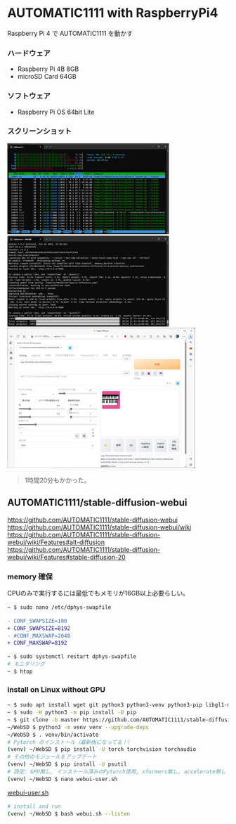 # AUTOMATIC1111 with RaspberryPi4
Raspberry Pi 4 で AUTOMATIC1111 を動かす

### ハードウェア
- Raspberry Pi 4B 8GB
- microSD Card 64GB
### ソフトウェア
- Raspberry Pi OS 64bit Lite
### スクリーンショット
![htop](image/htom.png)<br>
![ssh](image/ssh.png)<br>
![webui](image/webui.png)<br>
> 1時間20分もかかった。

## AUTOMATIC1111/stable-diffusion-webui
https://github.com/AUTOMATIC1111/stable-diffusion-webui<br>
https://github.com/AUTOMATIC1111/stable-diffusion-webui/wiki<br>
https://github.com/AUTOMATIC1111/stable-diffusion-webui/wiki/Features#alt-diffusion<br>
https://github.com/AUTOMATIC1111/stable-diffusion-webui/wiki/Features#stable-diffusion-20

### memory 確保
CPUのみで実行するには最低でもメモリが16GB以上必要らしい。
~~~diff
~ $ sudo nano /etc/dphys-swapfile
~~~
~~~diff
- CONF_SWAPSIZE=100
+ CONF_SWAPSIZE=8192
- #CONF_MAXSWAP=2048
+ CONF_MAXSWAP=8192
~~~
~~~sh
~ $ sudo systemctl restart dphys-swapfile
# モニタリング
~ $ htop
~~~
### install on Linux without GPU
~~~sh
~ $ sudo apt install wget git python3 python3-venv python3-pip libgl1-mesa-dev
~ $ sudo -H python3 -m pip install -U pip
~ $ git clone -b master https://github.com/AUTOMATIC1111/stable-diffusion-webui.git WebSD
~/WebSD $ python3 -m venv venv --upgrade-deps
~/WebSD $ . venv/bin/activate
# Pytorch のインストール（最新版になってる！）
(venv) ~/WebSD $ pip install -U torch torchvision torchaudio
# その他のモジュールをアップデート
(venv) ~/WebSD $ pip install -U psutil
# 設定: GPU無し, インストール済みのPytorch使用, xformers無し, accelerate無し
(venv) ~/WebSD $ nano webui-user.sh
~~~
[webui-user.sh](src/webui-user.sh)
~~~sh
# install and run
(venv) ~/WebSD $ bash webui.sh --listen
~~~
